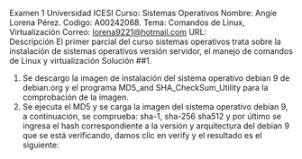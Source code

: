 Examen 1
Universidad ICESI
Curso: Sistemas Operativos
Nombre: Angie Lorena Pérez.
Codigo: A00242068.
Tema: Comandos de Linux, Virtualización
Correo: lorena9221@hotmail.com
URL:  
Descripción
El primer parcial del curso sistemas operativos trata sobre la instalación de sistemas operativos versión servidor, el manejo de comandos de Linux y virtualización
Solución
##1.
1.	Se descargo la imagen de instalación del sistema operativo debian 9 de debian.org y el programa MD5_and SHA_CheckSum_Utility para la comprobación de la imagen. 
2.	Se ejecuta el MD5 y se carga la imagen del sistema operativo debian 9, a continuación, se comprueba: sha-1, sha-256 sha512 y por último se ingresa el hash correspondiente a la versión y arquitectura del debian 9 que se está verificando, damos clic en verify y el resultado es el siguiente: 
